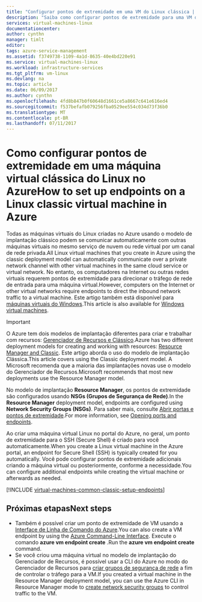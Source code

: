 ```yaml
---
title: "Configurar pontos de extremidade em uma VM do Linux clássica | Microsoft Docs"
description: "Saiba como configurar pontos de extremidade para uma VM do Linux no Portal Clássico do Azure para permitir a comunicação com uma máquina virtual do Linux no Azure"
services: virtual-machines-linux
documentationcenter: 
author: cynthn
manager: timlt
editor: 
tags: azure-service-management
ms.assetid: f3749738-1109-4a1d-8635-40e4bd220e91
ms.service: virtual-machines-linux
ms.workload: infrastructure-services
ms.tgt_pltfrm: vm-linux
ms.devlang: na
ms.topic: article
ms.date: 06/09/2017
ms.author: cynthn
ms.openlocfilehash: 4fd8b847b0f60648d1661ce5a8667c641e616ed4
ms.sourcegitcommit: f537befafb079256fba0529ee554c034d73f36b0
ms.translationtype: MT
ms.contentlocale: pt-BR
ms.lasthandoff: 07/11/2017
---
```

# <a name="how-to-set-up-endpoints-on-a-linux-classic-virtual-machine-in-azure"></a><span data-ttu-id="1b47d-103">Como configurar pontos de extremidade em uma máquina virtual clássica do Linux no Azure</span><span class="sxs-lookup"><span data-stu-id="1b47d-103">How to set up endpoints on a Linux classic virtual machine in Azure</span></span>
<span data-ttu-id="1b47d-104">Todas as máquinas virtuais do Linux criadas no Azure usando o modelo de implantação clássico podem se comunicar automaticamente com outras máquinas virtuais no mesmo serviço de nuvem ou rede virtual por um canal de rede privada.</span><span class="sxs-lookup"><span data-stu-id="1b47d-104">All Linux virtual machines that you create in Azure using the classic deployment model can automatically communicate over a private network channel with other virtual machines in the same cloud service or virtual network.</span></span> <span data-ttu-id="1b47d-105">No entanto, os computadores na Internet ou outras redes virtuais requerem pontos de extremidade para direcionar o tráfego de rede de entrada para uma máquina virtual.</span><span class="sxs-lookup"><span data-stu-id="1b47d-105">However, computers on the Internet or other virtual networks require endpoints to direct the inbound network traffic to a virtual machine.</span></span> <span data-ttu-id="1b47d-106">Este artigo também está disponível para [máquinas virtuais do Windows](../../windows/classic/setup-endpoints.md?toc=%2fazure%2fvirtual-machines%2fwindows%2fclassic%2ftoc.json).</span><span class="sxs-lookup"><span data-stu-id="1b47d-106">This article is also available for [Windows virtual machines](../../windows/classic/setup-endpoints.md?toc=%2fazure%2fvirtual-machines%2fwindows%2fclassic%2ftoc.json).</span></span>

> [!IMPORTANT]
> <span data-ttu-id="1b47d-107">O Azure tem dois modelos de implantação diferentes para criar e trabalhar com recursos: [Gerenciador de Recursos e Clássico](../../../resource-manager-deployment-model.md).</span><span class="sxs-lookup"><span data-stu-id="1b47d-107">Azure has two different deployment models for creating and working with resources: [Resource Manager and Classic](../../../resource-manager-deployment-model.md).</span></span> <span data-ttu-id="1b47d-108">Este artigo aborda o uso do modelo de implantação Clássica.</span><span class="sxs-lookup"><span data-stu-id="1b47d-108">This article covers using the Classic deployment model.</span></span> <span data-ttu-id="1b47d-109">A Microsoft recomenda que a maioria das implantações novas use o modelo do Gerenciador de Recursos.</span><span class="sxs-lookup"><span data-stu-id="1b47d-109">Microsoft recommends that most new deployments use the Resource Manager model.</span></span>

<span data-ttu-id="1b47d-110">No modelo de implantação **Resource Manager**, os pontos de extremidade são configurados usando **NSGs (Grupos de Segurança de Rede)**.</span><span class="sxs-lookup"><span data-stu-id="1b47d-110">In the **Resource Manager** deployment model, endpoints are configured using **Network Security Groups (NSGs)**.</span></span> <span data-ttu-id="1b47d-111">Para saber mais, consulte [Abrir portas e pontos de extremidade](../nsg-quickstart.md?toc=%2fazure%2fvirtual-machines%2flinux%2ftoc.json).</span><span class="sxs-lookup"><span data-stu-id="1b47d-111">For more information, see [Opening ports and endpoints](../nsg-quickstart.md?toc=%2fazure%2fvirtual-machines%2flinux%2ftoc.json).</span></span>

<span data-ttu-id="1b47d-112">Ao criar uma máquina virtual Linux no portal do Azure, no geral, um ponto de extremidade para o SSH (Secure Shell) é criado para você automaticamente.</span><span class="sxs-lookup"><span data-stu-id="1b47d-112">When you create a Linux virtual machine in the Azure portal, an endpoint for Secure Shell (SSH) is typically created for you automatically.</span></span> <span data-ttu-id="1b47d-113">Você pode configurar pontos de extremidade adicionais criando a máquina virtual ou posteriormente, conforme a necessidade.</span><span class="sxs-lookup"><span data-stu-id="1b47d-113">You can configure additional endpoints while creating the virtual machine or afterwards as needed.</span></span>

[!INCLUDE [virtual-machines-common-classic-setup-endpoints](../../../../includes/virtual-machines-common-classic-setup-endpoints.md)]

## <a name="next-steps"></a><span data-ttu-id="1b47d-114">Próximas etapas</span><span class="sxs-lookup"><span data-stu-id="1b47d-114">Next steps</span></span>
* <span data-ttu-id="1b47d-115">Também é possível criar um ponto de extremidade de VM usando a [Interface de Linha de Comando do Azure](https://docs.microsoft.com/cli/azure/get-started-with-az-cli2).</span><span class="sxs-lookup"><span data-stu-id="1b47d-115">You can also create a VM endpoint by using the [Azure Command-Line Interface](https://docs.microsoft.com/cli/azure/get-started-with-az-cli2).</span></span> <span data-ttu-id="1b47d-116">Execute o comando **azure vm endpoint create** .</span><span class="sxs-lookup"><span data-stu-id="1b47d-116">Run the **azure vm endpoint create** command.</span></span>
* <span data-ttu-id="1b47d-117">Se você criou uma máquina virtual no modelo de implantação do Gerenciador de Recursos, é possível usar a CLI do Azure no modo do Gerenciador de Recursos para [criar grupos de segurança de rede](../../../virtual-network/virtual-networks-create-nsg-arm-cli.md) a fim de controlar o tráfego para a VM.</span><span class="sxs-lookup"><span data-stu-id="1b47d-117">If you created a virtual machine in the Resource Manager deployment model, you can use the Azure CLI in Resource Manager mode to [create network security groups](../../../virtual-network/virtual-networks-create-nsg-arm-cli.md) to control traffic to the VM.</span></span>
